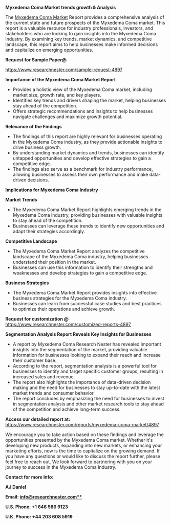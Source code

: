 ﻿<a name="_hlk169704084"></a><a name="_hlk168649135"></a><a name="_hlk167721000"></a>**Myxedema Coma Market trends growth & Analysis**

The [Myxedema Coma Market](https://www.researchnester.com/reports/myxedema-coma-market/4897) Report provides a comprehensive analysis of the current state and future prospects of the Myxedema Coma market. This report is a valuable resource for industry professionals, investors, and stakeholders who are looking to gain insights into the Myxedema Coma industry. By examining key trends, market dynamics, and competitive landscape, this report aims to help businesses make informed decisions and capitalize on emerging opportunities.

**Request for Sample Paper@**

<https://www.researchnester.com/sample-request-4897>



**Importance of the Myxedema Coma Market Report**

- Provides a holistic view of the Myxedema Coma market, including market size, growth rate, and key players.
- Identifies key trends and drivers shaping the market, helping businesses stay ahead of the competition.
- Offers strategic recommendations and insights to help businesses navigate challenges and maximize growth potential.

**Relevance of the Findings**	

- The findings of this report are highly relevant for businesses operating in the Myxedema Coma industry, as they provide actionable insights to drive business growth.
- By understanding market dynamics and trends, businesses can identify untapped opportunities and develop effective strategies to gain a competitive edge.
- The findings also serve as a benchmark for industry performance, allowing businesses to assess their own performance and make data-driven decisions.

**Implications for Myxedema Coma  Industry**

**Market Trends**

- The Myxedema Coma Market Report highlights emerging trends in the Myxedema Coma industry, providing businesses with valuable insights to stay ahead of the competition.
- Businesses can leverage these trends to identify new opportunities and adapt their strategies accordingly.

**Competitive Landscape**

- The Myxedema Coma Market Report analyzes the competitive landscape of the Myxedema Coma industry, helping businesses understand their position in the market.
- Businesses can use this information to identify their strengths and weaknesses and develop strategies to gain a competitive edge.

**Business Strategies**

- The Myxedema Coma Market Report provides insights into effective business strategies for the Myxedema Coma industry.
- Businesses can learn from successful case studies and best practices to optimize their operations and achieve growth.

**Request for customization @** <https://www.researchnester.com/customized-reports-4897>

**Segmentation Analysis Report Reveals Key Insights for Businesses**

- A report by Myxedema Coma Research Nester has revealed important insights into the segmentation of the market, providing valuable information for businesses looking to expand their reach and increase their customer base.
- According to the report, segmentation analysis is a powerful tool for businesses to identify and target specific customer groups, resulting in increased sales and revenue.
- The report also highlights the importance of data-driven decision making and the need for businesses to stay up-to-date with the latest market trends and consumer behavior.
- The report concludes by emphasizing the need for businesses to invest in segmentation analysis and other market research tools to stay ahead of the competition and achieve long-term success.

**Access our detailed report at:** <https://www.researchnester.com/reports/myxedema-coma-market/4897>

We encourage you to take action based on these findings and leverage the opportunities presented by the Myxedema Coma market. Whether it's developing new products, expanding into new markets, or enhancing your marketing efforts, now is the time to capitalize on the growing demand. If you have any questions or would like to discuss the report further, please feel free to reach out. We look forward to partnering with you on your journey to success in the Myxedema Coma Industry.

**Contact for more Info:**

**AJ Daniel**

**Email: [info@researchnester.com**](mailto:info@researchnester.com "mailto:info@researchnester.com")**

**U.S. Phone: +1 646 586 9123**

**U.K. Phone: +44 203 608 5919**



